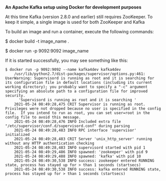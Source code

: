 **An Apache Kafka setup using Docker for development purposes**

At this time Kafka (version 2.8.0 and earlier) still requires ZooKeeper. To keep it simple, a single image is used for both ZooKeeper and Kafka

To build an image and run a container, execute the following commands:

$ docker build -t image_name .

$ docker run -p 9092:9092 image_name

If it is started successfully, you may see something like this:

    $ docker run -p 9092:9092 --name kafka4dev kafka4dev
        /usr/lib/python2.7/dist-packages/supervisor/options.py:461: UserWarning: Supervisord is running as root and it is searching for its configuration file in default locations (including its current working directory); you probably want to specify a "-c" argument specifying an absolute path to a configuration file for improved security.
          'Supervisord is running as root and it is searching '
        2021-05-24 08:49:28,475 CRIT Supervisor is running as root.  Privileges were not dropped because no user is specified in the config file.  If you intend to run as root, you can set user=root in the config file to avoid this message.
        2021-05-24 08:49:28,476 INFO Included extra file "/etc/supervisor/conf.d/supervisord.conf" during parsing
        2021-05-24 08:49:28,483 INFO RPC interface 'supervisor' initialized
        2021-05-24 08:49:28,483 CRIT Server 'unix_http_server' running without any HTTP authentication checking
        2021-05-24 08:49:28,483 INFO supervisord started with pid 1
        2021-05-24 08:49:29,486 INFO spawned: 'zookeeper' with pid 9
        2021-05-24 08:49:29,488 INFO spawned: 'kafka' with pid 10
        2021-05-24 08:49:30,538 INFO success: zookeeper entered RUNNING state, process has stayed up for > than 1 seconds (startsecs)
        2021-05-24 08:49:30,538 INFO success: kafka entered RUNNING state, process has stayed up for > than 1 seconds (startsecs)
